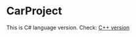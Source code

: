 # CarProject

This is C# language version.
Check: 
[C++ version](https://github.com/DanielPrzewozny/CarGarageProject)
